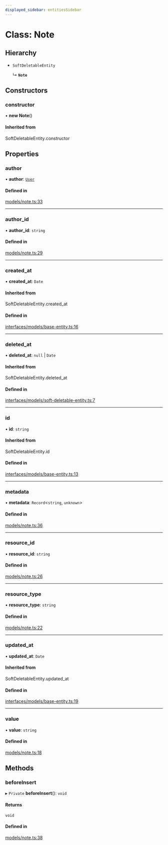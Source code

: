 ```yaml
---
displayed_sidebar: entitiesSidebar
---
```


# Class: Note

## Hierarchy

- `SoftDeletableEntity`

  ↳ **`Note`**

## Constructors

### constructor

• **new Note**()

#### Inherited from

SoftDeletableEntity.constructor

## Properties

### author

• **author**: [`User`](User.md)

#### Defined in

[models/note.ts:33](https://github.com/medusajs/medusa/blob/6225aa57b/packages/medusa/src/models/note.ts#L33)

___

### author\_id

• **author\_id**: `string`

#### Defined in

[models/note.ts:29](https://github.com/medusajs/medusa/blob/6225aa57b/packages/medusa/src/models/note.ts#L29)

___

### created\_at

• **created\_at**: `Date`

#### Inherited from

SoftDeletableEntity.created\_at

#### Defined in

[interfaces/models/base-entity.ts:16](https://github.com/medusajs/medusa/blob/6225aa57b/packages/medusa/src/interfaces/models/base-entity.ts#L16)

___

### deleted\_at

• **deleted\_at**: ``null`` \| `Date`

#### Inherited from

SoftDeletableEntity.deleted\_at

#### Defined in

[interfaces/models/soft-deletable-entity.ts:7](https://github.com/medusajs/medusa/blob/6225aa57b/packages/medusa/src/interfaces/models/soft-deletable-entity.ts#L7)

___

### id

• **id**: `string`

#### Inherited from

SoftDeletableEntity.id

#### Defined in

[interfaces/models/base-entity.ts:13](https://github.com/medusajs/medusa/blob/6225aa57b/packages/medusa/src/interfaces/models/base-entity.ts#L13)

___

### metadata

• **metadata**: `Record`<`string`, `unknown`\>

#### Defined in

[models/note.ts:36](https://github.com/medusajs/medusa/blob/6225aa57b/packages/medusa/src/models/note.ts#L36)

___

### resource\_id

• **resource\_id**: `string`

#### Defined in

[models/note.ts:26](https://github.com/medusajs/medusa/blob/6225aa57b/packages/medusa/src/models/note.ts#L26)

___

### resource\_type

• **resource\_type**: `string`

#### Defined in

[models/note.ts:22](https://github.com/medusajs/medusa/blob/6225aa57b/packages/medusa/src/models/note.ts#L22)

___

### updated\_at

• **updated\_at**: `Date`

#### Inherited from

SoftDeletableEntity.updated\_at

#### Defined in

[interfaces/models/base-entity.ts:19](https://github.com/medusajs/medusa/blob/6225aa57b/packages/medusa/src/interfaces/models/base-entity.ts#L19)

___

### value

• **value**: `string`

#### Defined in

[models/note.ts:18](https://github.com/medusajs/medusa/blob/6225aa57b/packages/medusa/src/models/note.ts#L18)

## Methods

### beforeInsert

▸ `Private` **beforeInsert**(): `void`

#### Returns

`void`

#### Defined in

[models/note.ts:38](https://github.com/medusajs/medusa/blob/6225aa57b/packages/medusa/src/models/note.ts#L38)
